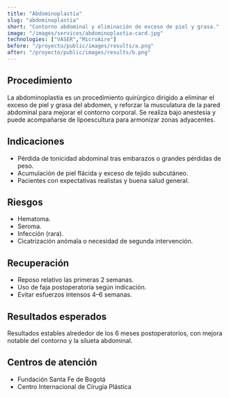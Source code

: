 ```yaml
---
title: "Abdominoplastia"
slug: "abdominoplastia"
short: "Contorno abdominal y eliminación de exceso de piel y grasa."
image: "/images/services/abdominoplastia-card.jpg"
technologies: ["VASER","MicroAire"]
before: "/proyecto/public/images/results/a.png"
after: "/proyecto/public/images/results/b.png"
---
```

## Procedimiento
La abdominoplastia es un procedimiento quirúrgico dirigido a eliminar el exceso de piel y grasa del abdomen, y reforzar la musculatura de la pared abdominal para mejorar el contorno corporal. Se realiza bajo anestesia y puede acompañarse de lipoescultura para armonizar zonas adyacentes.

## Indicaciones
- Pérdida de tonicidad abdominal tras embarazos o grandes pérdidas de peso.
- Acumulación de piel flácida y exceso de tejido subcutáneo.
- Pacientes con expectativas realistas y buena salud general.

## Riesgos
- Hematoma.
- Seroma.
- Infección (rara).
- Cicatrización anómala o necesidad de segunda intervención.

## Recuperación
- Reposo relativo las primeras 2 semanas.
- Uso de faja postoperatoria según indicación.
- Evitar esfuerzos intensos 4–6 semanas.

## Resultados esperados
Resultados estables alrededor de los 6 meses postoperatorios, con mejora notable del contorno y la silueta abdominal.

## Centros de atención
- Fundación Santa Fe de Bogotá
- Centro Internacional de Cirugía Plástica
